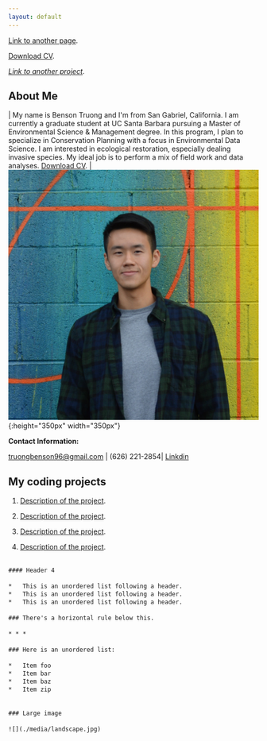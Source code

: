 ```yaml
---
layout: default
---
```


[Link to another page](./another-page.html).

[Download CV](./cv.pdf).

[*Link to another project*](./benson_lab_2_trial.html).


## About Me

| My name is Benson Truong and I'm from San Gabriel, California. I am currently a graduate student at UC Santa Barbara pursuing a Master of Environmental Science & Management degree. In this program, I plan to specialize in Conservation Planning with a focus in Environmental Data Science. I am interested in ecological restoration, especially dealing invasive species. My ideal job is to perform a mix of field work and data analyses. [Download CV](./cv.pdf). |  ![](./media/profile_pic.jpg){:height="350px" width="350px"} </center>

**Contact Information:**

truongbenson96@gmail.com | (626) 221-2854| [Linkdin](https://www.linkedin.com/in/benson-truong-580570122/)

## My coding projects

1. [Description of the project](./benson_lab_2_trial.html).

2. [Description of the project](./assignment2_task2_bt.html).

3. [Description of the project](./benson_lab_2_trial.html).

4. [Description of the project](./assignment2_task2_bt.html).



```

#### Header 4

*   This is an unordered list following a header.
*   This is an unordered list following a header.
*   This is an unordered list following a header.

### There's a horizontal rule below this.

* * *

### Here is an unordered list:

*   Item foo
*   Item bar
*   Item baz
*   Item zip


### Large image

![](./media/landscape.jpg)
